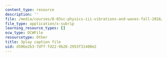 ```yaml
---
content_type: resource
description: ''
file: /media/courses/8-03sc-physics-iii-vibrations-and-waves-fall-2016/d506e2b37dfffd229b262953f31400e2_FCFpaKcpuXQ.srt
file_type: application/x-subrip
learning_resource_types: []
ocw_type: OCWFile
resourcetype: Other
title: 3play caption file
uid: d506e2b3-7dff-fd22-9b26-2953f31400e2
---
```

